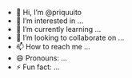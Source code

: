 - 👋 Hi, I’m @priquuito
- 👀 I’m interested in ...
- 🌱 I’m currently learning ...
- 💞️ I’m looking to collaborate on ...
- 📫 How to reach me ...
- 😄 Pronouns: ...
- ⚡ Fun fact: ...

<!---
priquuito/priquuito is a ✨ special ✨ repository because its `README.md` (this file) appears on your GitHub profile.
You can click the Preview link to take a look at your changes.
--->
